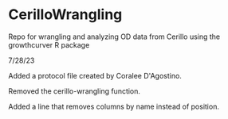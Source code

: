 # CerilloWrangling
Repo for wrangling and analyzing OD data from Cerillo using the growthcurver R package


7/28/23

Added a protocol file created by Coralee D'Agostino.

Removed the cerillo-wrangling function.

Added a line that removes columns by name instead of position.
